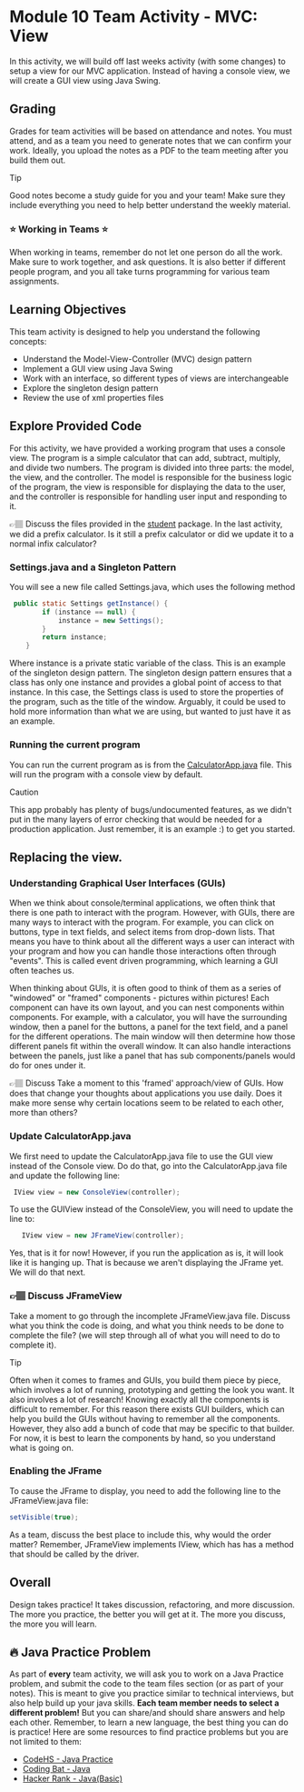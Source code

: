 # Module 10 Team Activity  - MVC: View

In this activity, we will build off last weeks activity (with some changes) to setup a view for our MVC application. Instead of having a console view, we will create a GUI view using Java Swing.

## Grading
Grades for team activities will be based on attendance and notes. You must attend, and as a team you need to generate notes that we can confirm your work. Ideally, you upload the notes as a PDF to the team meeting after you build them out. 

> [!TIP] 
> Good notes become a study guide for you and your team! Make sure they include everything you need to help better understand the weekly material. 

### ⭐ Working in Teams ⭐
When working in teams, remember do not let one person do all the work. Make sure to work together, and ask questions. It is also better if different people program, and you all take turns programming for various team assignments.

## Learning Objectives
This team activity is designed to help you understand the following concepts:
* Understand the Model-View-Controller (MVC) design pattern
* Implement a GUI view using Java Swing
* Work with an interface, so different types of views are interchangeable
* Explore the singleton design pattern
* Review the use of xml properties files

## Explore Provided Code

For this activity, we have provided a working program that uses a console view. The program is a simple calculator that can add, subtract, multiply, and divide two numbers. The program is divided into three parts: the model, the view, and the controller. The model is responsible for the business logic of the program, the view is responsible for displaying the data to the user, and the controller is responsible for handling user input and responding to it. 

👉🏽  Discuss the files provided in the [student](student/) package. In the last activity, we did a prefix calculator. Is it still a prefix calculator or did we update it to a normal infix calculator?


### Settings.java and a Singleton Pattern

You will see a new file called Settings.java, which uses the following method

```java
 public static Settings getInstance() {
        if (instance == null) {
            instance = new Settings();
        }
        return instance;
    }
```
Where instance is a private static variable of the class. This is an example of the singleton design pattern. The singleton design pattern ensures that a class has only one instance and provides a global point of access to that instance. In this case, the Settings class is used to store the properties of the program, such as the title of the window. Arguably, it could be used to hold more information than what we are using, but wanted to just have it as an example.




### Running the current program

You can run the current program as is from the [CalculatorApp.java](student/CalculatorApp.java) file. This will run the program with a console view by default.

> [!CAUTION]
> This app probably has plenty of bugs/undocumented features, as we didn't put in the many layers of error checking that would be needed for a production application. Just remember, it is an example :) to get you started. 

## Replacing the view.

### Understanding Graphical User Interfaces (GUIs)

When we think about console/terminal applications, we often think that there is one path to interact with the program. However, with GUIs, there are many ways to interact with the program. For example, you can click on buttons, type in text fields, and select items from drop-down lists. That means you have to think about all the different ways a user can interact with your program and how you can handle those interactions often through "events". This is called event driven programming, which learning a GUI often teaches us. 

When thinking about GUIs, it is often good to think of them as a series of "windowed" or "framed" components - pictures within pictures! Each component can have its own layout, and you can nest components within components. For example, with a calculator, you will have the surrounding window, then a panel for the buttons, a panel for the text field, and a panel for the different operations. The main window will then determine how those different panels fit within the overall window. It can also handle interactions between the panels, just like a panel that has sub components/panels would do for ones under it. 

👉🏽  Discuss  Take a moment to this 'framed' approach/view of GUIs. How does that change your thoughts about applications you use daily. Does it make more sense why certain locations seem to be related to each other, more than others?


### Update CalculatorApp.java

We first need to update the CalculatorApp.java file to use the GUI view instead of the Console view. Do do that, go into the CalculatorApp.java file and update the following line:

```java
 IView view = new ConsoleView(controller);
 ```

 To use the GUIView instead of the ConsoleView, you will need to update the line to:

 ```java
    IView view = new JFrameView(controller);
```

Yes, that is it for now! However, if you run the application as is, it will look like it is hanging up. That is because we aren't displaying the JFrame yet. We will do that next.

### 👉🏽 Discuss JFrameView
Take a moment to go through the incomplete JFrameView.java file. Discuss what you think the code is doing, and what you think needs to be done to complete the file? (we will step through all of what you will need to do to complete it). 

> [!TIP]
> Often when it comes to frames and GUIs, you build them piece by piece, which involves a lot of 
> running, prototyping and getting the look you want.  It also involves a lot of research! Knowing 
> exactly all the components is difficult to remember.  For this reason there exists GUI builders, 
> which can help you build the GUIs without having to remember all the components. However, they 
> also add a bunch of code that may be specific to that builder. For now, it is best to learn the 
> components by hand, so you understand what is going on. 
> 

### Enabling the JFrame

To cause the JFrame to display, you need to add the following line to the JFrameView.java file:

```java
setVisible(true);
```

As a team, discuss the best place to include this, why would the order matter?  Remember, JFrameView implements IView, which has has a method that should be called by the driver.




## Overall

Design takes practice! It takes discussion, refactoring, and more discussion. The more you practice, the better you will get at it. The more you discuss, the more you will learn. 



## :fire: Java Practice Problem
As part of **every** team activity, we will ask you to work on a Java Practice problem, and submit the code to the team files section (or as part of your notes). This is meant to give you practice similar to technical interviews, but also help build up your java skills. **Each team member needs to select a different problem!** But you can share/and should share answers and help each other. Remember, to learn a new language, the best thing you can do is practice! Here are some resources to find practice problems but you are not limited to them:

* [CodeHS - Java Practice](https://codehs.com/practice/java)
* [Coding Bat - Java](https://codingbat.com/java)
* [Hacker Rank - Java(Basic)](https://www.hackerrank.com/domains/java?filters%5Bskills%5D%5B%5D=Java%20%28Basic%29)